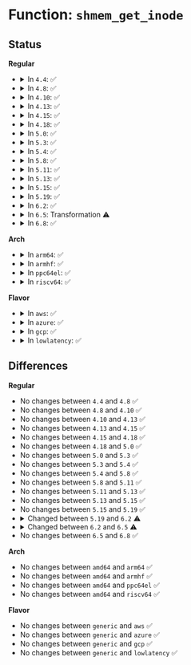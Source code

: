 # Function: <code>shmem_get_inode</code>

## Status
<b>Regular</b>
<ul>
<li>
<details>
<summary>In <code>4.4</code>: ✅</summary>

```c
struct inode *shmem_get_inode(struct super_block *sb, const struct inode *dir, umode_t mode, dev_t dev, long unsigned int flags);
```

**Collision:** Unique Static

**Inline:** No

**Transformation:** False

**Instances:**

```
In mm/shmem.c (ffffffff811a7200)
Location: mm/shmem.c:1424
Inline: False
Direct callers:
  - mm/shmem.c:shmem_tmpfile
  - mm/shmem.c:shmem_mknod
  - mm/shmem.c:__shmem_file_setup
  - mm/shmem.c:__shmem_file_setup
  - mm/shmem.c:shmem_fill_super
  - mm/shmem.c:shmem_symlink
```
**Symbols:**

```
ffffffff811a7200-ffffffff811a7480: shmem_get_inode (STB_LOCAL)
```
</details>
</li>
<li>
<details>
<summary>In <code>4.8</code>: ✅</summary>

```c
struct inode *shmem_get_inode(struct super_block *sb, const struct inode *dir, umode_t mode, dev_t dev, long unsigned int flags);
```

**Collision:** Unique Static

**Inline:** No

**Transformation:** False

**Instances:**

```
In mm/shmem.c (ffffffff811bd770)
Location: mm/shmem.c:2080
Inline: False
Direct callers:
  - mm/shmem.c:__shmem_file_setup
  - mm/shmem.c:__shmem_file_setup
  - mm/shmem.c:shmem_fill_super
  - mm/shmem.c:shmem_symlink
  - mm/shmem.c:shmem_tmpfile
  - mm/shmem.c:shmem_mknod
```
**Symbols:**

```
ffffffff811bd770-ffffffff811bda0f: shmem_get_inode (STB_LOCAL)
```
</details>
</li>
<li>
<details>
<summary>In <code>4.10</code>: ✅</summary>

```c
struct inode *shmem_get_inode(struct super_block *sb, const struct inode *dir, umode_t mode, dev_t dev, long unsigned int flags);
```

**Collision:** Unique Static

**Inline:** No

**Transformation:** False

**Instances:**

```
In mm/shmem.c (ffffffff811cde60)
Location: mm/shmem.c:2117
Inline: False
Direct callers:
  - mm/shmem.c:__shmem_file_setup
  - mm/shmem.c:__shmem_file_setup
  - mm/shmem.c:shmem_fill_super
  - mm/shmem.c:shmem_symlink
  - mm/shmem.c:shmem_tmpfile
  - mm/shmem.c:shmem_mknod
```
**Symbols:**

```
ffffffff811cde60-ffffffff811ce068: shmem_get_inode (STB_LOCAL)
```
</details>
</li>
<li>
<details>
<summary>In <code>4.13</code>: ✅</summary>

```c
struct inode *shmem_get_inode(struct super_block *sb, const struct inode *dir, umode_t mode, dev_t dev, long unsigned int flags);
```

**Collision:** Unique Static

**Inline:** No

**Transformation:** False

**Instances:**

```
In mm/shmem.c (ffffffff811d6ea0)
Location: mm/shmem.c:2154
Inline: False
Direct callers:
  - mm/shmem.c:shmem_fill_super
  - mm/shmem.c:shmem_symlink
  - mm/shmem.c:shmem_tmpfile
  - mm/shmem.c:shmem_mknod
```
**Symbols:**

```
ffffffff811d6ea0-ffffffff811d7137: shmem_get_inode (STB_LOCAL)
```
</details>
</li>
<li>
<details>
<summary>In <code>4.15</code>: ✅</summary>

```c
struct inode *shmem_get_inode(struct super_block *sb, const struct inode *dir, umode_t mode, dev_t dev, long unsigned int flags);
```

**Collision:** Unique Static

**Inline:** No

**Transformation:** False

**Instances:**

```
In mm/shmem.c (ffffffff811eceb0)
Location: mm/shmem.c:2165
Inline: False
Direct callers:
  - mm/shmem.c:shmem_fill_super
  - mm/shmem.c:shmem_symlink
  - mm/shmem.c:shmem_tmpfile
  - mm/shmem.c:shmem_mknod
```
**Symbols:**

```
ffffffff811eceb0-ffffffff811ed181: shmem_get_inode (STB_LOCAL)
```
</details>
</li>
<li>
<details>
<summary>In <code>4.18</code>: ✅</summary>

```c
struct inode *shmem_get_inode(struct super_block *sb, const struct inode *dir, umode_t mode, dev_t dev, long unsigned int flags);
```

**Collision:** Unique Static

**Inline:** No

**Transformation:** False

**Instances:**

```
In mm/shmem.c (ffffffff8120fbb0)
Location: mm/shmem.c:2184
Inline: False
Direct callers:
  - mm/shmem.c:shmem_fill_super
  - mm/shmem.c:shmem_symlink
  - mm/shmem.c:shmem_tmpfile
  - mm/shmem.c:shmem_mknod
```
**Symbols:**

```
ffffffff8120fbb0-ffffffff8120fe53: shmem_get_inode (STB_LOCAL)
```
</details>
</li>
<li>
<details>
<summary>In <code>5.0</code>: ✅</summary>

```c
struct inode *shmem_get_inode(struct super_block *sb, const struct inode *dir, umode_t mode, dev_t dev, long unsigned int flags);
```

**Collision:** Unique Static

**Inline:** No

**Transformation:** False

**Instances:**

```
In mm/shmem.c (ffffffff81224f80)
Location: mm/shmem.c:2146
Inline: False
Direct callers:
  - mm/shmem.c:shmem_fill_super
  - mm/shmem.c:shmem_symlink
  - mm/shmem.c:shmem_tmpfile
  - mm/shmem.c:shmem_mknod
```
**Symbols:**

```
ffffffff81224f80-ffffffff81225223: shmem_get_inode (STB_LOCAL)
```
</details>
</li>
<li>
<details>
<summary>In <code>5.3</code>: ✅</summary>

```c
struct inode *shmem_get_inode(struct super_block *sb, const struct inode *dir, umode_t mode, dev_t dev, long unsigned int flags);
```

**Collision:** Unique Static

**Inline:** No

**Transformation:** False

**Instances:**

```
In mm/shmem.c (ffffffff81232150)
Location: mm/shmem.c:2226
Inline: False
Direct callers:
  - mm/shmem.c:shmem_fill_super
  - mm/shmem.c:shmem_symlink
  - mm/shmem.c:shmem_tmpfile
  - mm/shmem.c:shmem_mknod
```
**Symbols:**

```
ffffffff81232150-ffffffff812323e1: shmem_get_inode (STB_LOCAL)
```
</details>
</li>
<li>
<details>
<summary>In <code>5.4</code>: ✅</summary>

```c
struct inode *shmem_get_inode(struct super_block *sb, const struct inode *dir, umode_t mode, dev_t dev, long unsigned int flags);
```

**Collision:** Unique Static

**Inline:** No

**Transformation:** False

**Instances:**

```
In mm/shmem.c (ffffffff81240380)
Location: mm/shmem.c:2246
Inline: False
Direct callers:
  - mm/shmem.c:shmem_fill_super
  - mm/shmem.c:shmem_symlink
  - mm/shmem.c:shmem_tmpfile
  - mm/shmem.c:shmem_mknod
```
**Symbols:**

```
ffffffff81240380-ffffffff81240611: shmem_get_inode (STB_LOCAL)
```
</details>
</li>
<li>
<details>
<summary>In <code>5.8</code>: ✅</summary>

```c
struct inode *shmem_get_inode(struct super_block *sb, const struct inode *dir, umode_t mode, dev_t dev, long unsigned int flags);
```

**Collision:** Unique Static

**Inline:** No

**Transformation:** False

**Instances:**

```
In mm/shmem.c (ffffffff812712c0)
Location: mm/shmem.c:2227
Inline: False
Direct callers:
  - mm/shmem.c:shmem_fill_super
  - mm/shmem.c:shmem_symlink
  - mm/shmem.c:shmem_tmpfile
  - mm/shmem.c:shmem_mknod
```
**Symbols:**

```
ffffffff812712c0-ffffffff812715d4: shmem_get_inode (STB_LOCAL)
```
</details>
</li>
<li>
<details>
<summary>In <code>5.11</code>: ✅</summary>

```c
struct inode *shmem_get_inode(struct super_block *sb, const struct inode *dir, umode_t mode, dev_t dev, long unsigned int flags);
```

**Collision:** Unique Static

**Inline:** No

**Transformation:** False

**Instances:**

```
In mm/shmem.c (ffffffff812782e0)
Location: mm/shmem.c:2292
Inline: False
Direct callers:
  - mm/shmem.c:shmem_fill_super
  - mm/shmem.c:shmem_symlink
  - mm/shmem.c:shmem_tmpfile
  - mm/shmem.c:shmem_mknod
```
**Symbols:**

```
ffffffff812782e0-ffffffff8127852c: shmem_get_inode (STB_LOCAL)
```
</details>
</li>
<li>
<details>
<summary>In <code>5.13</code>: ✅</summary>

```c
struct inode *shmem_get_inode(struct super_block *sb, const struct inode *dir, umode_t mode, dev_t dev, long unsigned int flags);
```

**Collision:** Unique Static

**Inline:** No

**Transformation:** False

**Instances:**

```
In mm/shmem.c (ffffffff8127d260)
Location: mm/shmem.c:2280
Inline: False
Direct callers:
  - mm/shmem.c:shmem_fill_super
  - mm/shmem.c:shmem_symlink
  - mm/shmem.c:shmem_tmpfile
  - mm/shmem.c:shmem_mknod
```
**Symbols:**

```
ffffffff8127d260-ffffffff8127d4b3: shmem_get_inode (STB_LOCAL)
```
</details>
</li>
<li>
<details>
<summary>In <code>5.15</code>: ✅</summary>

```c
struct inode *shmem_get_inode(struct super_block *sb, const struct inode *dir, umode_t mode, dev_t dev, long unsigned int flags);
```

**Collision:** Unique Static

**Inline:** No

**Transformation:** False

**Instances:**

```
In mm/shmem.c (ffffffff812bb3e0)
Location: mm/shmem.c:2282
Inline: False
Direct callers:
  - mm/shmem.c:shmem_fill_super
  - mm/shmem.c:shmem_symlink
  - mm/shmem.c:shmem_tmpfile
  - mm/shmem.c:shmem_mknod
```
**Symbols:**

```
ffffffff812bb3e0-ffffffff812bb636: shmem_get_inode (STB_LOCAL)
```
</details>
</li>
<li>
<details>
<summary>In <code>5.19</code>: ✅</summary>

```c
struct inode *shmem_get_inode(struct super_block *sb, const struct inode *dir, umode_t mode, dev_t dev, long unsigned int flags);
```

**Collision:** Unique Static

**Inline:** No

**Transformation:** False

**Instances:**

```
In mm/shmem.c (ffffffff81315f10)
Location: mm/shmem.c:2276
Inline: False
Direct callers:
  - mm/shmem.c:shmem_fill_super
  - mm/shmem.c:shmem_symlink
  - mm/shmem.c:shmem_tmpfile
  - mm/shmem.c:shmem_mknod
```
**Symbols:**

```
ffffffff81315f10-ffffffff8131619f: shmem_get_inode (STB_LOCAL)
```
</details>
</li>
<li>
<details>
<summary>In <code>6.2</code>: ✅</summary>

```c
struct inode *shmem_get_inode(struct super_block *sb, struct inode *dir, umode_t mode, dev_t dev, long unsigned int flags);
```

**Collision:** Unique Static

**Inline:** No

**Transformation:** False

**Instances:**

```
In mm/shmem.c (ffffffff8138a060)
Location: mm/shmem.c:2330
Inline: False
Direct callers:
  - mm/shmem.c:shmem_fill_super
  - mm/shmem.c:shmem_symlink
  - mm/shmem.c:shmem_tmpfile
  - mm/shmem.c:shmem_mknod
```
**Symbols:**

```
ffffffff8138a060-ffffffff8138a321: shmem_get_inode (STB_LOCAL)
```
</details>
</li>
<li>
<details>
<summary>In <code>6.5</code>: Transformation ⚠️</summary>

```c
struct inode *shmem_get_inode(struct mnt_idmap *idmap, struct super_block *sb, struct inode *dir, umode_t mode, dev_t dev, long unsigned int flags);
```

**Collision:** Unique Static

**Inline:** No

**Transformation:** True

**Instances:**

```
In mm/shmem.c (0)
Location: mm/shmem.c:2360
Inline: False
Direct callers:
  - mm/shmem.c:shmem_fill_super
  - mm/shmem.c:shmem_symlink
  - mm/shmem.c:shmem_tmpfile
  - mm/shmem.c:shmem_mknod
```
**Symbols:**

```
ffffffff813bc240-ffffffff813bc526: shmem_get_inode (STB_LOCAL)
ffffffff820e251f-ffffffff820e2534: shmem_get_inode.cold (STB_LOCAL)
```
</details>
</li>
<li>
<details>
<summary>In <code>6.8</code>: ✅</summary>

```c
struct inode *shmem_get_inode(struct mnt_idmap *idmap, struct super_block *sb, struct inode *dir, umode_t mode, dev_t dev, long unsigned int flags);
```

**Collision:** Unique Static

**Inline:** No

**Transformation:** False

**Instances:**

```
In mm/shmem.c (ffffffff813e6f70)
Location: mm/shmem.c:2541
Inline: False
Direct callers:
  - mm/shmem.c:shmem_fill_super
  - mm/shmem.c:shmem_symlink
  - mm/shmem.c:shmem_tmpfile
  - mm/shmem.c:shmem_mknod
```
**Symbols:**

```
ffffffff813e6f70-ffffffff813e6fe0: shmem_get_inode (STB_LOCAL)
```
</details>
</li>
</ul>
<b>Arch</b>
<ul>
<li>
<details>
<summary>In <code>arm64</code>: ✅</summary>

```c
struct inode *shmem_get_inode(struct super_block *sb, const struct inode *dir, umode_t mode, dev_t dev, long unsigned int flags);
```

**Collision:** Unique Static

**Inline:** No

**Transformation:** False

**Instances:**

```
In mm/shmem.c (ffff8000102d1dd0)
Location: mm/shmem.c:2246
Inline: False
Direct callers:
  - mm/shmem.c:shmem_fill_super
  - mm/shmem.c:shmem_symlink
  - mm/shmem.c:shmem_tmpfile
  - mm/shmem.c:shmem_mknod
```
**Symbols:**

```
ffff8000102d1dd0-ffff8000102d20a4: shmem_get_inode (STB_LOCAL)
```
</details>
</li>
<li>
<details>
<summary>In <code>armhf</code>: ✅</summary>

```c
struct inode *shmem_get_inode(struct super_block *sb, const struct inode *dir, umode_t mode, dev_t dev, long unsigned int flags);
```

**Collision:** Unique Static

**Inline:** No

**Transformation:** False

**Instances:**

```
In mm/shmem.c (c04f933c)
Location: mm/shmem.c:2246
Inline: False
Direct callers:
  - mm/shmem.c:shmem_fill_super
  - mm/shmem.c:shmem_symlink
  - mm/shmem.c:shmem_tmpfile
  - mm/shmem.c:shmem_mknod
```
**Symbols:**

```
c04f933c-c04f9594: shmem_get_inode (STB_LOCAL)
```
</details>
</li>
<li>
<details>
<summary>In <code>ppc64el</code>: ✅</summary>

```c
struct inode *shmem_get_inode(struct super_block *sb, const struct inode *dir, umode_t mode, dev_t dev, long unsigned int flags);
```

**Collision:** Unique Static

**Inline:** No

**Transformation:** False

**Instances:**

```
In mm/shmem.c (c00000000038f4c0)
Location: mm/shmem.c:2246
Inline: False
Direct callers:
  - mm/shmem.c:shmem_fill_super
  - mm/shmem.c:shmem_symlink
  - mm/shmem.c:shmem_tmpfile
  - mm/shmem.c:shmem_mknod
```
**Symbols:**

```
c00000000038f4c0-c00000000038f880: shmem_get_inode (STB_LOCAL)
```
</details>
</li>
<li>
<details>
<summary>In <code>riscv64</code>: ✅</summary>

```c
struct inode *shmem_get_inode(struct super_block *sb, const struct inode *dir, umode_t mode, dev_t dev, long unsigned int flags);
```

**Collision:** Unique Static

**Inline:** No

**Transformation:** False

**Instances:**

```
In mm/shmem.c (ffffffe0001eec90)
Location: mm/shmem.c:2246
Inline: False
Direct callers:
  - mm/shmem.c:shmem_fill_super
  - mm/shmem.c:shmem_symlink
  - mm/shmem.c:shmem_tmpfile
  - mm/shmem.c:shmem_mknod
```
**Symbols:**

```
ffffffe0001eec90-ffffffe0001eee90: shmem_get_inode (STB_LOCAL)
```
</details>
</li>
</ul>
<b>Flavor</b>
<ul>
<li>
<details>
<summary>In <code>aws</code>: ✅</summary>

```c
struct inode *shmem_get_inode(struct super_block *sb, const struct inode *dir, umode_t mode, dev_t dev, long unsigned int flags);
```

**Collision:** Unique Static

**Inline:** No

**Transformation:** False

**Instances:**

```
In mm/shmem.c (ffffffff812389d0)
Location: mm/shmem.c:2246
Inline: False
Direct callers:
  - mm/shmem.c:shmem_fill_super
  - mm/shmem.c:shmem_symlink
  - mm/shmem.c:shmem_tmpfile
  - mm/shmem.c:shmem_mknod
```
**Symbols:**

```
ffffffff812389d0-ffffffff81238c61: shmem_get_inode (STB_LOCAL)
```
</details>
</li>
<li>
<details>
<summary>In <code>azure</code>: ✅</summary>

```c
struct inode *shmem_get_inode(struct super_block *sb, const struct inode *dir, umode_t mode, dev_t dev, long unsigned int flags);
```

**Collision:** Unique Static

**Inline:** No

**Transformation:** False

**Instances:**

```
In mm/shmem.c (ffffffff8122ba10)
Location: mm/shmem.c:2246
Inline: False
Direct callers:
  - mm/shmem.c:shmem_fill_super
  - mm/shmem.c:shmem_symlink
  - mm/shmem.c:shmem_tmpfile
  - mm/shmem.c:shmem_mknod
```
**Symbols:**

```
ffffffff8122ba10-ffffffff8122bca1: shmem_get_inode (STB_LOCAL)
```
</details>
</li>
<li>
<details>
<summary>In <code>gcp</code>: ✅</summary>

```c
struct inode *shmem_get_inode(struct super_block *sb, const struct inode *dir, umode_t mode, dev_t dev, long unsigned int flags);
```

**Collision:** Unique Static

**Inline:** No

**Transformation:** False

**Instances:**

```
In mm/shmem.c (ffffffff81236770)
Location: mm/shmem.c:2246
Inline: False
Direct callers:
  - mm/shmem.c:shmem_fill_super
  - mm/shmem.c:shmem_symlink
  - mm/shmem.c:shmem_tmpfile
  - mm/shmem.c:shmem_mknod
```
**Symbols:**

```
ffffffff81236770-ffffffff81236a01: shmem_get_inode (STB_LOCAL)
```
</details>
</li>
<li>
<details>
<summary>In <code>lowlatency</code>: ✅</summary>

```c
struct inode *shmem_get_inode(struct super_block *sb, const struct inode *dir, umode_t mode, dev_t dev, long unsigned int flags);
```

**Collision:** Unique Static

**Inline:** No

**Transformation:** False

**Instances:**

```
In mm/shmem.c (ffffffff81243aa0)
Location: mm/shmem.c:2246
Inline: False
Direct callers:
  - mm/shmem.c:shmem_fill_super
  - mm/shmem.c:shmem_symlink
  - mm/shmem.c:shmem_tmpfile
  - mm/shmem.c:shmem_mknod
```
**Symbols:**

```
ffffffff81243aa0-ffffffff81243d34: shmem_get_inode (STB_LOCAL)
```
</details>
</li>
</ul>

## Differences
<b>Regular</b>
<ul>
<li>
No changes between <code>4.4</code> and <code>4.8</code> ✅
</li>
<li>
No changes between <code>4.8</code> and <code>4.10</code> ✅
</li>
<li>
No changes between <code>4.10</code> and <code>4.13</code> ✅
</li>
<li>
No changes between <code>4.13</code> and <code>4.15</code> ✅
</li>
<li>
No changes between <code>4.15</code> and <code>4.18</code> ✅
</li>
<li>
No changes between <code>4.18</code> and <code>5.0</code> ✅
</li>
<li>
No changes between <code>5.0</code> and <code>5.3</code> ✅
</li>
<li>
No changes between <code>5.3</code> and <code>5.4</code> ✅
</li>
<li>
No changes between <code>5.4</code> and <code>5.8</code> ✅
</li>
<li>
No changes between <code>5.8</code> and <code>5.11</code> ✅
</li>
<li>
No changes between <code>5.11</code> and <code>5.13</code> ✅
</li>
<li>
No changes between <code>5.13</code> and <code>5.15</code> ✅
</li>
<li>
No changes between <code>5.15</code> and <code>5.19</code> ✅
</li>
<li>
<details>
<summary>Changed between <code>5.19</code> and <code>6.2</code> ⚠️</summary>
<ul>
<li>
<b>Param type changed. </b>
<code>const struct inode *dir</code> ➡️ <code>struct inode *dir</code>
</li>
</ul>
</details>
</li>
<li>
<details>
<summary>Changed between <code>6.2</code> and <code>6.5</code> ⚠️</summary>
<ul>
<li>
<b>Param added. </b>
<code>struct mnt_idmap *idmap</code>
</li>
<li>
<b>Param reordered. </b>
<code>sb, dir, mode, dev, flags</code> ➡️ <code>idmap, sb, dir, mode, dev, flags</code>
</li>
</ul>
</details>
</li>
<li>
No changes between <code>6.5</code> and <code>6.8</code> ✅
</li>
</ul>
<b>Arch</b>
<ul>
<li>
No changes between <code>amd64</code> and <code>arm64</code> ✅
</li>
<li>
No changes between <code>amd64</code> and <code>armhf</code> ✅
</li>
<li>
No changes between <code>amd64</code> and <code>ppc64el</code> ✅
</li>
<li>
No changes between <code>amd64</code> and <code>riscv64</code> ✅
</li>
</ul>
<b>Flavor</b>
<ul>
<li>
No changes between <code>generic</code> and <code>aws</code> ✅
</li>
<li>
No changes between <code>generic</code> and <code>azure</code> ✅
</li>
<li>
No changes between <code>generic</code> and <code>gcp</code> ✅
</li>
<li>
No changes between <code>generic</code> and <code>lowlatency</code> ✅
</li>
</ul>
